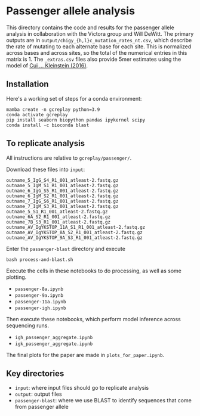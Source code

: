 # Passenger allele analysis

This directory contains the code and results for the passenger allele analysis in collaboration with the Victora group and Will DeWitt.
The primary outputs are in `output/chigy_{h,l}c_mutation_rates_nt.csv`, which describe the rate of mutating to each alternate base for each site.
This is normalized across bases and across sites, so the total of the numerical entries in this matrix is 1.
The `_extras.csv` files also provide 5mer estimates using the model of [Cui ... Kleinstein (2016)](http://dx.doi.org/10.4049/jimmunol.1502263). 


## Installation

Here's a working set of steps for a conda environment:

```
mamba create -n gcreplay python=3.9
conda activate gcreplay
pip install seaborn biopython pandas ipykernel scipy
conda install -c bioconda blast
```

## To replicate analysis

All instructions are relative to `gcreplay/passenger/`.

Download these files into `input`:

    outname_5_IgG_S4_R1_001_atleast-2.fastq.gz
    outname_5_IgM_S1_R1_001_atleast-2.fastq.gz
    outname_6_IgG_S5_R1_001_atleast-2.fastq.gz
    outname_6_IgM_S2_R1_001_atleast-2.fastq.gz
    outname_7_IgG_S6_R1_001_atleast-2.fastq.gz
    outname_7_IgM_S3_R1_001_atleast-2.fastq.gz
    outname_5_S1_R1_001_atleast-2.fastq.gz
    outname_6A_S2_R1_001_atleast-2.fastq.gz
    outname_7B_S3_R1_001_atleast-2.fastq.gz
    outname_AV_IgYKSTOP_11A_S1_R1_001_atleast-2.fastq.gz
    outname_AV_IgYKSTOP_8A_S2_R1_001_atleast-2.fastq.gz
    outname_AV_IgYKSTOP_9A_S3_R1_001_atleast-2.fastq.gz


Enter the `passenger-blast` directory and execute

    bash process-and-blast.sh

Execute the cells in these notebooks to do processing, as well as some plotting.

* `passenger-8a.ipynb`
* `passenger-9a.ipynb`
* `passenger-11a.ipynb`
* `passenger-igh.ipynb`

Then execute these notebooks, which perform model inference across sequencing runs.

* `igh_passenger_aggregate.ipynb`
* `igk_passenger_aggregate.ipynb`

The final plots for the paper are made in `plots_for_paper.ipynb`.


## Key directories

* `input`: where input files should go to replicate analysis
* `output`: output files
* `passenger-blast`: where we use BLAST to identify sequences that come from passenger allele